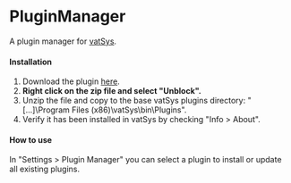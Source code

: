 # PluginManager

A plugin manager for [vatSys](https://virtualairtrafficsystem.com/).

#### Installation

1. Download the plugin [here](https://github.com/badvectors/PluginManager/releases).
2. **Right click on the zip file and select "Unblock".**
3. Unzip the file and copy to the base vatSys plugins directory: "[...]\Program Files (x86)\vatSys\bin\Plugins".
4. Verify it has been installed in vatSys by checking "Info > About".

#### How to use

In "Settings > Plugin Manager" you can select a plugin to install or update all existing plugins.

